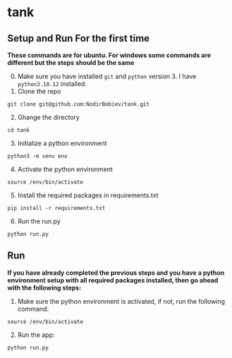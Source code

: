 # tank

## Setup and Run For the first time

**These commands are for ubuntu. For windows some commands are different but the steps should be the same**

0. Make sure you have installed `git` and `python` version 3. I have `python3.10.12` installed.
1. Clone the repo
```
git clone git@github.com:NodirBobiev/tank.git
```
2. Ghange the directory
```
cd tank
```
3. Initialize a python environment
```
python3 -m venv env
```
4. Activate the python environment
```
source /env/bin/activate
```
5. Install the required packages in requirements.txt
```
pip install -r requirements.txt
```
6. Run the run.py
```
python run.py
```

## Run

**If you have already completed the previous steps and you have a python environment setup with all required packages installed, then go ahead with the following steps:**

1. Make sure the python environment is activated, if not, run the following command:
```
source /env/bin/activate
```
2. Run the app:
```
python run.py
```